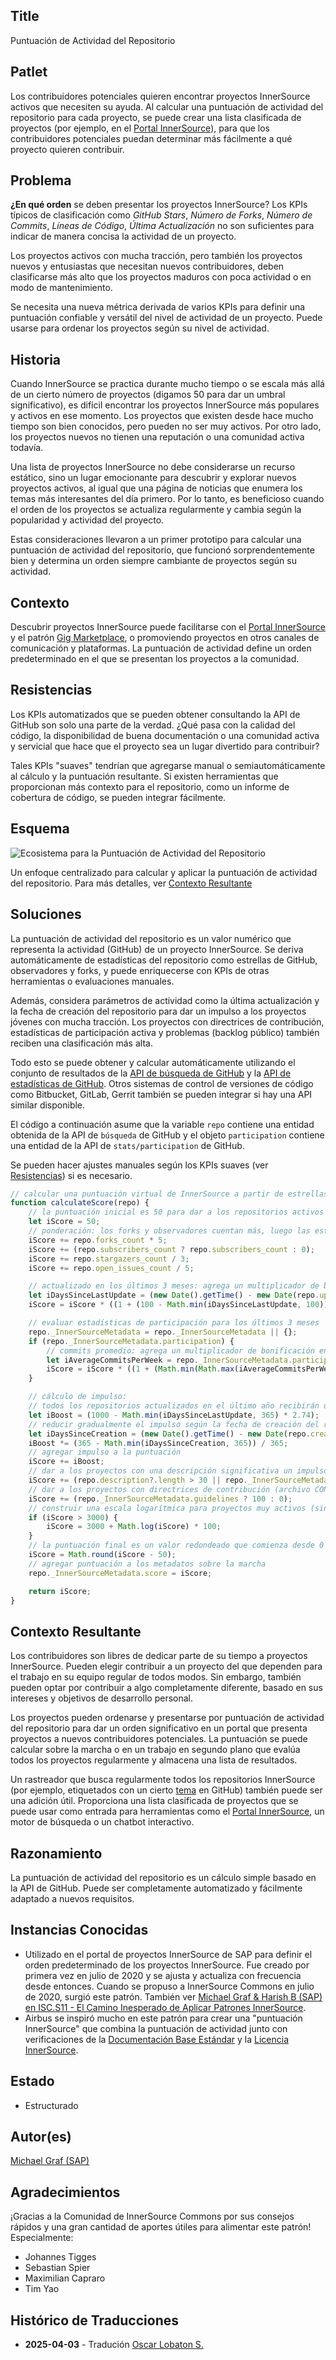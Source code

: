 ## Title

Puntuación de Actividad del Repositorio

## Patlet

Los contribuidores potenciales quieren encontrar proyectos InnerSource activos que necesiten su ayuda. Al calcular una puntuación de actividad del repositorio para cada proyecto, se puede crear una lista clasificada de proyectos (por ejemplo, en el [Portal InnerSource](innersource-portal.md)), para que los contribuidores potenciales puedan determinar más fácilmente a qué proyecto quieren contribuir.

## Problema

**¿En qué orden** se deben presentar los proyectos InnerSource? Los KPIs típicos de clasificación como *GitHub Stars*, *Número de Forks*, *Número de Commits*, *Líneas de Código*, *Última Actualización* no son suficientes para indicar de manera concisa la actividad de un proyecto.

Los proyectos activos con mucha tracción, pero también los proyectos nuevos y entusiastas que necesitan nuevos contribuidores, deben clasificarse más alto que los proyectos maduros con poca actividad o en modo de mantenimiento.

Se necesita una nueva métrica derivada de varios KPIs para definir una puntuación confiable y versátil del nivel de actividad de un proyecto. Puede usarse para ordenar los proyectos según su nivel de actividad.

## Historia

Cuando InnerSource se practica durante mucho tiempo o se escala más allá de un cierto número de proyectos (digamos 50 para dar un umbral significativo), es difícil encontrar los proyectos InnerSource más populares y activos en ese momento. Los proyectos que existen desde hace mucho tiempo son bien conocidos, pero pueden no ser muy activos. Por otro lado, los proyectos nuevos no tienen una reputación o una comunidad activa todavía.

Una lista de proyectos InnerSource no debe considerarse un recurso estático, sino un lugar emocionante para descubrir y explorar nuevos proyectos activos, al igual que una página de noticias que enumera los temas más interesantes del día primero. Por lo tanto, es beneficioso cuando el orden de los proyectos se actualiza regularmente y cambia según la popularidad y actividad del proyecto.

Estas consideraciones llevaron a un primer prototipo para calcular una puntuación de actividad del repositorio, que funcionó sorprendentemente bien y determina un orden siempre cambiante de proyectos según su actividad.

## Contexto

Descubrir proyectos InnerSource puede facilitarse con el [Portal InnerSource](innersource-portal.md) y el patrón [Gig Marketplace](gig-marketplace.md), o promoviendo proyectos en otros canales de comunicación y plataformas. La puntuación de actividad define un orden predeterminado en el que se presentan los proyectos a la comunidad.

## Resistencias

Los KPIs automatizados que se pueden obtener consultando la API de GitHub son solo una parte de la verdad. ¿Qué pasa con la calidad del código, la disponibilidad de buena documentación o una comunidad activa y servicial que hace que el proyecto sea un lugar divertido para contribuir?

Tales KPIs "suaves" tendrían que agregarse manual o semiautomáticamente al cálculo y la puntuación resultante. Si existen herramientas que proporcionan más contexto para el repositorio, como un informe de cobertura de código, se pueden integrar fácilmente.

## Esquema

![Ecosistema para la Puntuación de Actividad del Repositorio](../../../assets/img/repository_activity_score.png)

Un enfoque centralizado para calcular y aplicar la puntuación de actividad del repositorio. Para más detalles, ver [Contexto Resultante](#contexto-resultante)

## Soluciones

La puntuación de actividad del repositorio es un valor numérico que representa la actividad (GitHub) de un proyecto InnerSource. Se deriva automáticamente de estadísticas del repositorio como estrellas de GitHub, observadores y forks, y puede enriquecerse con KPIs de otras herramientas o evaluaciones manuales.

Además, considera parámetros de actividad como la última actualización y la fecha de creación del repositorio para dar un impulso a los proyectos jóvenes con mucha tracción. Los proyectos con directrices de contribución, estadísticas de participación activa y problemas (backlog público) también reciben una clasificación más alta.

Todo esto se puede obtener y calcular automáticamente utilizando el conjunto de resultados de la [API de búsqueda de GitHub](https://docs.github.com/en/rest/search#search-repositories) y la [API de estadísticas de GitHub](https://docs.github.com/en/rest/metrics/statistics). Otros sistemas de control de versiones de código como Bitbucket, GitLab, Gerrit también se pueden integrar si hay una API similar disponible.

El código a continuación asume que la variable `repo` contiene una entidad obtenida de la API de `búsqueda` de GitHub y el objeto `participation` contiene una entidad de la API de `stats/participation` de GitHub.

Se pueden hacer ajustes manuales según los KPIs suaves (ver [Resistencias](#resistencias)) si es necesario.

``` javascript
// calcular una puntuación virtual de InnerSource a partir de estrellas, observadores, commits y problemas
function calculateScore(repo) {
    // la puntuación inicial es 50 para dar a los repositorios activos con bajos KPIs de GitHub (forks, observadores, estrellas) un mejor punto de partida
    let iScore = 50;
    // ponderación: los forks y observadores cuentan más, luego las estrellas, agregar una pequeña puntuación para problemas abiertos también
    iScore += repo.forks_count * 5;
    iScore += (repo.subscribers_count ? repo.subscribers_count : 0);
    iScore += repo.stargazers_count / 3;
    iScore += repo.open_issues_count / 5;

    // actualizado en los últimos 3 meses: agrega un multiplicador de bonificación entre 0..1 a la puntuación general (1 = actualizado hoy, 0 = actualizado hace más de 100 días)
    let iDaysSinceLastUpdate = (new Date().getTime() - new Date(repo.updated_at).getTime()) / 1000 / 86400;
    iScore = iScore * ((1 + (100 - Math.min(iDaysSinceLastUpdate, 100))) / 100);

    // evaluar estadísticas de participación para los últimos 3 meses
    repo._InnerSourceMetadata = repo._InnerSourceMetadata || {};
    if (repo._InnerSourceMetadata.participation) {
        // commits promedio: agrega un multiplicador de bonificación entre 0..1 a la puntuación general (1 = >10 commits por semana, 0 = menos de 3 commits por semana)
        let iAverageCommitsPerWeek = repo._InnerSourceMetadata.participation.slice(-13).reduce((a, b) => a + b) / 13;
        iScore = iScore * ((1 + (Math.min(Math.max(iAverageCommitsPerWeek - 3, 0), 7))) / 7);
    }

    // cálculo de impulso:
    // todos los repositorios actualizados en el último año recibirán un impulso máximo de 1000 que disminuye según los días desde la última actualización
    let iBoost = (1000 - Math.min(iDaysSinceLastUpdate, 365) * 2.74);
    // reducir gradualmente el impulso según la fecha de creación del repositorio para mezclar con estadísticas de "compromiso real"
    let iDaysSinceCreation = (new Date().getTime() - new Date(repo.created_at).getTime()) / 1000 / 86400;
    iBoost *= (365 - Math.min(iDaysSinceCreation, 365)) / 365;
    // agregar impulso a la puntuación
    iScore += iBoost;
    // dar a los proyectos con una descripción significativa un impulso estático de 50
    iScore += (repo.description?.length > 30 || repo._InnerSourceMetadata.motivation?.length > 30 ? 50 : 0);
    // dar a los proyectos con directrices de contribución (archivo CONTRIBUTING.md) un impulso estático de 100
    iScore += (repo._InnerSourceMetadata.guidelines ? 100 : 0);
    // construir una escala logarítmica para proyectos muy activos (sin límite pero estabilizándose alrededor de 5000)
    if (iScore > 3000) {
        iScore = 3000 + Math.log(iScore) * 100;
    }
    // la puntuación final es un valor redondeado que comienza desde 0 (restar el valor inicial)
    iScore = Math.round(iScore - 50);
    // agregar puntuación a los metadatos sobre la marcha
    repo._InnerSourceMetadata.score = iScore;

    return iScore;
}
```

## Contexto Resultante

Los contribuidores son libres de dedicar parte de su tiempo a proyectos InnerSource. Pueden elegir contribuir a un proyecto del que dependen para el trabajo en su equipo regular de todos modos. Sin embargo, también pueden optar por contribuir a algo completamente diferente, basado en sus intereses y objetivos de desarrollo personal.

Los proyectos pueden ordenarse y presentarse por puntuación de actividad del repositorio para dar un orden significativo en un portal que presenta proyectos a nuevos contribuidores potenciales. La puntuación se puede calcular sobre la marcha o en un trabajo en segundo plano que evalúa todos los proyectos regularmente y almacena una lista de resultados.

Un rastreador que busca regularmente todos los repositorios InnerSource (por ejemplo, etiquetados con un cierto [tema](https://github.com/topics) en GitHub) también puede ser una adición útil. Proporciona una lista clasificada de proyectos que se puede usar como entrada para herramientas como el [Portal InnerSource](innersource-portal.md), un motor de búsqueda o un chatbot interactivo.

## Razonamiento

La puntuación de actividad del repositorio es un cálculo simple basado en la API de GitHub. Puede ser completamente automatizado y fácilmente adaptado a nuevos requisitos.

## Instancias Conocidas

* Utilizado en el portal de proyectos InnerSource de SAP para definir el orden predeterminado de los proyectos InnerSource. Fue creado por primera vez en julio de 2020 y se ajusta y actualiza con frecuencia desde entonces. Cuando se propuso a InnerSource Commons en julio de 2020, surgió este patrón. También ver [Michael Graf & Harish B (SAP) en ISC.S11 - El Camino Inesperado de Aplicar Patrones InnerSource](https://www.youtube.com/watch?v=6r9QOw9dcQo&list=PLCH-i0B0otNQZQt_QzGR9Il_kE4C6cQRy&index=6).
* Airbus se inspiró mucho en este patrón para crear una "puntuación InnerSource" que combina la puntuación de actividad junto con verificaciones de la [Documentación Base Estándar](./base-documentation.md) y la [Licencia InnerSource](./innersource-license.md).

## Estado

* Estructurado

## Autor(es)

[Michael Graf (SAP)](mailto:mi.graf@sap.com)

## Agradecimientos

¡Gracias a la Comunidad de InnerSource Commons por sus consejos rápidos y una gran cantidad de aportes útiles para alimentar este patrón! Especialmente:

* Johannes Tigges
* Sebastian Spier
* Maximilian Capraro
* Tim Yao

## Histórico de Traducciones

- **2025-04-03** - Tradución [Oscar Lobaton S.](https://github.com/ovas04)
